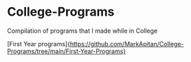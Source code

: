# College-Programs
Compilation of programs that I made while in College

[First Year programs]{https://github.com/MarkApitan/College-Programs/tree/main/First-Year-Programs}